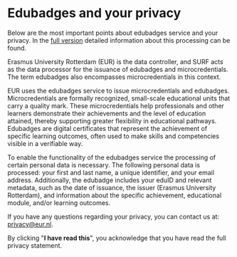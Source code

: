 # Edubadges and your privacy

Below are the most important points about edubadges service and your privacy. In the [full version](https://raw.githubusercontent.com/edubadges/privacy/master/erasmus-universiteit-rotterdam/edubadges-formal-text-en.md) detailed information about this processing can be found.

Erasmus University Rotterdam (EUR) is the data controller, and SURF acts as the data processor for the issuance of edubadges and microcredentials. The term edubadges also encompasses microcredentials in this context.

EUR uses the edubadges service to issue microcredentials and edubadges. Microcredentials are formally recognized, small-scale educational units that carry a quality mark. These microcredentials help professionals and other learners demonstrate their achievements and the level of education attained, thereby supporting greater flexibility in educational pathways. Edubadges are digital certificates that represent the achievement of specific learning outcomes, often used to make skills and competencies visible in a verifiable way.

To enable the functionality of the edubadges service the processing of certain personal data is necessary. The following personal data is processed: your first and last name, a unique identifier, and your email address. Additionally, the edubadge includes your eduID and relevant metadata, such as the date of issuance, the issuer (Erasmus University Rotterdam), and information about the specific achievement, educational module, and/or learning outcomes.

If you have any questions regarding your privacy, you can contact us at: [privacy@eur.nl](mailto:privacy@eur.nl).

By clicking "**I have read this**", you acknowledge that you have read the full privacy statement.
